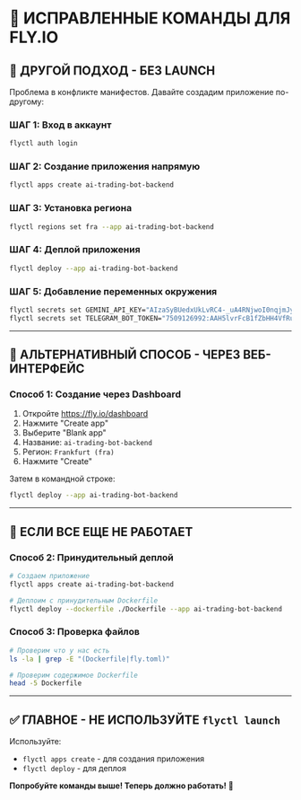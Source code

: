 # 🚀 ИСПРАВЛЕННЫЕ КОМАНДЫ ДЛЯ FLY.IO

## 🔧 ДРУГОЙ ПОДХОД - БЕЗ LAUNCH

Проблема в конфликте манифестов. Давайте создадим приложение по-другому:

### ШАГ 1: Вход в аккаунт
```bash
flyctl auth login
```

### ШАГ 2: Создание приложения напрямую
```bash
flyctl apps create ai-trading-bot-backend
```

### ШАГ 3: Установка региона
```bash
flyctl regions set fra --app ai-trading-bot-backend
```

### ШАГ 4: Деплой приложения
```bash
flyctl deploy --app ai-trading-bot-backend
```

### ШАГ 5: Добавление переменных окружения
```bash
flyctl secrets set GEMINI_API_KEY="AIzaSyBUedxUkLvRC4-_uA4RNjwoI0nqjmJyk4A" --app ai-trading-bot-backend
flyctl secrets set TELEGRAM_BOT_TOKEN="7509126992:AAH5lvrFcB1fZbHH4VfRu4E8djaA7r19TFY" --app ai-trading-bot-backend
```

---

## 🎯 АЛЬТЕРНАТИВНЫЙ СПОСОБ - ЧЕРЕЗ ВЕБ-ИНТЕРФЕЙС

### Способ 1: Создание через Dashboard
1. Откройте https://fly.io/dashboard
2. Нажмите "Create app"
3. Выберите "Blank app"
4. Название: `ai-trading-bot-backend`
5. Регион: `Frankfurt (fra)`
6. Нажмите "Create"

Затем в командной строке:
```bash
flyctl deploy --app ai-trading-bot-backend
```

---

## 🔧 ЕСЛИ ВСЕ ЕЩЕ НЕ РАБОТАЕТ

### Способ 2: Принудительный деплой
```bash
# Создаем приложение
flyctl apps create ai-trading-bot-backend

# Деплоим с принудительным Dockerfile
flyctl deploy --dockerfile ./Dockerfile --app ai-trading-bot-backend
```

### Способ 3: Проверка файлов
```bash
# Проверим что у нас есть
ls -la | grep -E "(Dockerfile|fly.toml)"

# Проверим содержимое Dockerfile
head -5 Dockerfile
```

---

## ✅ ГЛАВНОЕ - НЕ ИСПОЛЬЗУЙТЕ `flyctl launch`

Используйте:
- `flyctl apps create` - для создания приложения
- `flyctl deploy` - для деплоя

**Попробуйте команды выше! Теперь должно работать! 🚀**